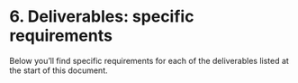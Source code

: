 # 6. Deliverables: specific requirements

Below you’ll find specific requirements for each of the deliverables listed at the start of this
document.
















